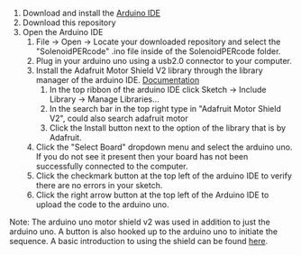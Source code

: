 1. Download and install the [Arduino IDE](https://www.arduino.cc/en/software)
2. Download this repository
3. Open the Arduino IDE
   1. File -> Open -> Locate your downloaded repository and select the "SolenoidPERcode" .ino file inside of the SolenoidPERcode folder.
   2. Plug in your arduino uno using a usb2.0 connector to your computer.
   3. Install the Adafruit Motor Shield V2 library through the library manager of the arduino IDE. [Documentation](https://learn.adafruit.com/adafruit-motor-shield-v2-for-arduino/install-software)
      1. In the top ribbon of the arduino IDE click Sketch -> Include Library -> Manage Libraries...
      2. In the search bar in the top right type in "Adafruit Motor Shield V2", could also search adafruit motor
      3. Click the Install button next to the option of the library that is by Adafruit.
   4. Click the "Select Board" dropdown menu and select the arduino uno. If you do not see it present then your board has not been successfully connected to the computer.
   5. Click the checkmark button at the top left of the arduino IDE to verify there are no errors in your sketch.
   6. Click the right arrow button at the top left of the Arduino IDE to upload the code to the arduino uno.

Note: The arduino uno motor shield v2 was used in addition to just the arduino uno. A button is also hooked up to the arduino uno to initiate the sequence. A basic introduction to using the shield can be found [here](https://learn.adafruit.com/adafruit-motor-shield-v2-for-arduino/overview).
